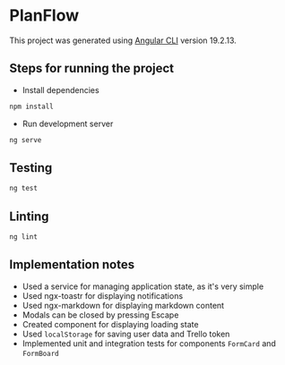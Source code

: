 # PlanFlow

This project was generated using [Angular CLI](https://github.com/angular/angular-cli) version 19.2.13.

## Steps for running the project

- Install dependencies

```sh
npm install
```

- Run development server

```sh
ng serve
```

## Testing

```sh
ng test
```

## Linting

```sh
ng lint
```

## Implementation notes

- Used a service for managing application state, as it's very simple
- Used ngx-toastr for displaying notifications
- Used ngx-markdown for displaying markdown content
- Modals can be closed by pressing Escape
- Created component for displaying loading state
- Used `localStorage` for saving user data and Trello token
- Implemented unit and integration tests for components `FormCard` and `FormBoard`
